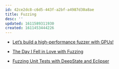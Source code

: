 ```yaml
---
id: 42ce2dc8-c6d5-443f-a2bf-a4987d30a8ae
title: Fuzzing
desc: ''
updated: 1611589311930
created: 1611453444226
---
```


- [Let’s build a high-performance fuzzer with GPUs!](https://blog.trailofbits.com/2020/10/22/lets-build-a-high-performance-fuzzer-with-gpus/)

- [The Day I Fell in Love with Fuzzing](https://nullprogram.com/blog/2019/01/25/)

- [Fuzzing Unit Tests with DeepState and Eclipser](https://blog.trailofbits.com/2019/05/31/fuzzing-unit-tests-with-deepstate-and-eclipser/)
